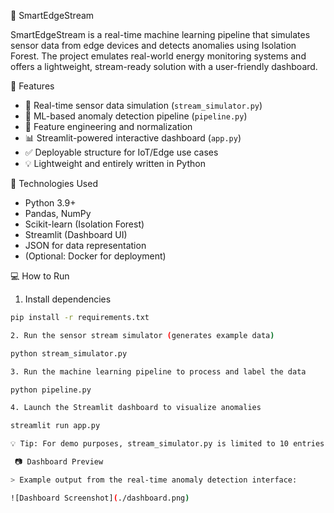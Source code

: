 🔌 SmartEdgeStream

SmartEdgeStream is a real-time machine learning pipeline that simulates sensor data from edge devices and detects anomalies using Isolation Forest. The project emulates real-world energy monitoring systems and offers a lightweight, stream-ready solution with a user-friendly dashboard.


 🚀 Features

- 📡 Real-time sensor data simulation (`stream_simulator.py`)
- 🧠 ML-based anomaly detection pipeline (`pipeline.py`)
- 🧪 Feature engineering and normalization
- 📊 Streamlit-powered interactive dashboard (`app.py`)
- ✅ Deployable structure for IoT/Edge use cases
- 💡 Lightweight and entirely written in Python


🔧 Technologies Used

- Python 3.9+
- Pandas, NumPy
- Scikit-learn (Isolation Forest)
- Streamlit (Dashboard UI)
- JSON for data representation
- (Optional: Docker for deployment)


💻 How to Run

1. Install dependencies

```bash
pip install -r requirements.txt

2. Run the sensor stream simulator (generates example data)

python stream_simulator.py

3. Run the machine learning pipeline to process and label the data

python pipeline.py

4. Launch the Streamlit dashboard to visualize anomalies

streamlit run app.py

💡 Tip: For demo purposes, stream_simulator.py is limited to 10 entries for quick testing. You can modify the loop for continuous streaming.

 📷 Dashboard Preview

> Example output from the real-time anomaly detection interface:

![Dashboard Screenshot](./dashboard.png)

